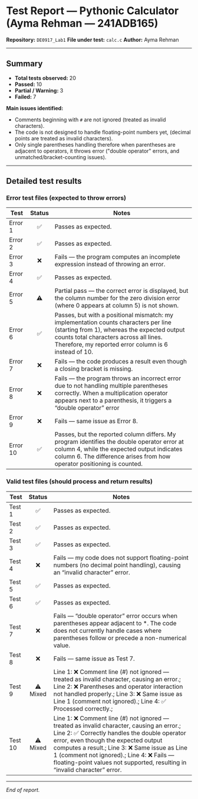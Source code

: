 # Test Report — Pythonic Calculator (Ayma Rehman — 241ADB165)

**Repository:** `DE0917_Lab1`
**File under test:** `calc.c`
**Author:** Ayma Rehman

---

## Summary

* **Total tests observed:** 20
* **Passed:** 10
* **Partial / Warning:** 3
* **Failed:** 7

**Main issues identified:**

* Comments beginning with `#` are not ignored (treated as invalid characters).
* The code is not designed to handle floating-point numbers yet, (decimal points are treated as invalid characters).
* Only single parentheses handling therefore when parentheses are adjacent to operators, it throws error ("double operator" errors, and unmatched/bracket-counting issues).
---

## Detailed test results

### Error test files (expected to throw errors)

| Test     | Status | Notes                                                                                                                     |
| -------- | :----: | ------------------------------------------------------------------------------------------------------------------------- |
| Error 1  |    ✅   | Passes as expected.                                                                                                   |
| Error 2  |    ✅   | Passes as expected.                                                                                                   |
| Error 3  |    ❌   | Fails — the program computes an incomplete expression instead of throwing an error.                                          |
| Error 4  |    ✅   | Passes as expected.                                                                                                   |
| Error 5 | ⚠️ | Partial pass — the correct error is displayed, but the column number for the zero division error (where 0 appears at column 5) is not shown. |
| Error 6  |    ✅   | Passes, but with a positional mismatch: my implementation counts characters per line (starting from 1), whereas the expected output counts total characters across all lines. Therefore, my reported error column is 6 instead of 10. |
| Error 7  |    ❌   | Fails — the code produces a result even though a closing bracket is missing.                                            |
| Error 8  |    ❌   | Fails — the program throws an incorrect error due to not handling multiple parentheses correctly. When a multiplication operator appears next to a parenthesis, it triggers a “double operator” error                                  |
| Error 9  |    ❌   | Fails — same issue as Error 8.                                                                                           |
| Error 10 |    ✅   | Passes, but the reported column differs. My program identifies the double operator error at column 4, while the expected output indicates column 6. The difference arises from how operator positioning is counted.|

### Valid test files (should process and return results)

| Test    |  Status  | Notes                                                                                                                                                                                                                           |
| ------- | :------: | ------------------------------------------------------------------------------------------------------------------------------------------------------------------------------------------------------------------------------- |
| Test 1  |     ✅    | Passes as expected.                                                                                                                                                                                                                              |
| Test 2  |     ✅    | Passes as expected.                                                                                                                                                                                                                              |
| Test 3  |     ✅    | Passes as expected.                                                                                                                                                                                                                              |
| Test 4  |     ❌    | Fails — my code does not support floating-point numbers (no decimal point handling), causing an “invalid character” error.                                                                                                                                                             |
| Test 5  |     ✅    | Passes as expected.                                                                                                                                                                                                                              |
| Test 6  |     ✅    | Passes as expected.                                                                                                                                                                                                                              |
| Test 7  |     ❌    | Fails — “double operator” error occurs when parentheses appear adjacent to *. The code does not currently handle cases where parentheses follow or precede a non-numerical value.                                                                                                                                                                  |
| Test 8  |     ❌    | Fails — same issue as Test 7.                                                                                                                                                                                                                 |
| Test 9  | ⚠️ Mixed | Line 1: ❌ Comment line (#) not ignored — treated as invalid character, causing an error.; Line 2: ❌ Parentheses and operator interaction not handled properly.; Line 3: ❌ Same issue as Line 1 (comment not ignored).; Line 4: ✅ Processed correctly.; |                                                                      |
| Test 10 | ⚠️ Mixed | Line 1: ❌ Comment line (#) not ignored — treated as invalid character, causing an error.; Line 2: ✅ Correctly handles the double operator error, even though the expected output computes a result.; Line 3: ❌ Same issue as Line 1 (comment not ignored).; Line 4: ❌ Fails — floating-point values not supported, resulting in “invalid character” error. |
---



*End of report.*
